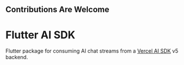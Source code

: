 ## Contributions Are Welcome

# Flutter AI SDK

Flutter package for consuming AI chat streams from a [Vercel AI SDK](https://ai-sdk.dev/) v5 backend.
